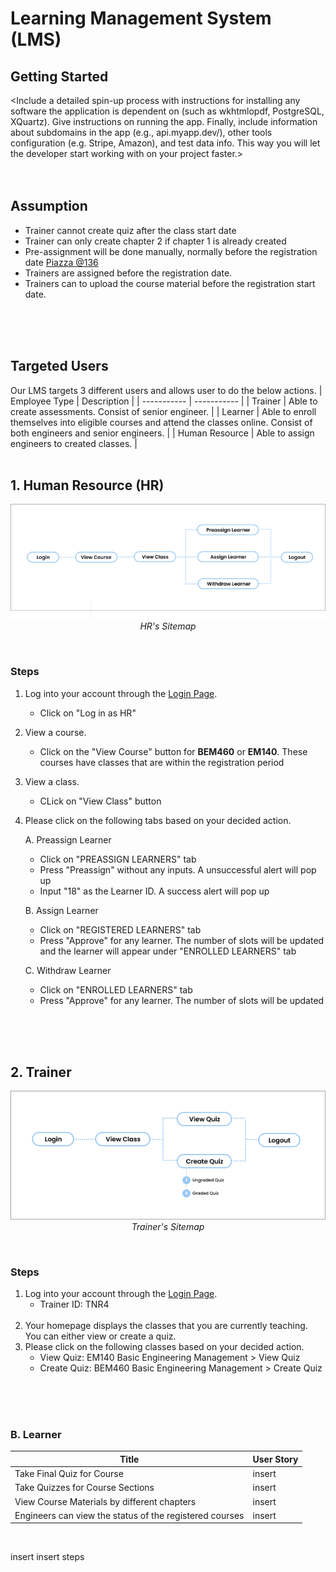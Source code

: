 # Learning Management System (LMS)
<Summarize what your software does in the introductory paragraph>

## Getting Started
<Include a detailed spin-up process with instructions for installing any software the application is dependent on (such as wkhtmlopdf, PostgreSQL, XQuartz). Give instructions on running the app. Finally, include information about subdomains in the app (e.g., api.myapp.dev/), other tools configuration (e.g. Stripe, Amazon), and test data info. This way you will let the developer start working with on your project faster.>
<br><br><br>


## Assumption
- Trainer cannot create quiz after the class start date
- Trainer can only create chapter 2 if chapter 1 is already created
- Pre-assignment will be done manually, normally before the registration date [Piazza @136](https://piazza.com/class/kqq5xowd6cj3ov?cid=136)
- Trainers are assigned before the registration date.
- Trainers can to upload the course material before the registration start date.


<br><br><br>

## Targeted Users
Our LMS targets 3 different users and allows user to do the below actions.
| Employee Type       | Description                                                            |
| -----------         | -----------                                                            |
| Trainer             | Able to create assessments. Consist of senior engineer.                |
| Learner             | Able to enroll themselves into eligible courses and attend the classes online. Consist of both engineers and senior engineers.                                        |
| Human Resource      | Able to assign engineers to created classes.                           |
<br><br>

## 1. Human Resource (HR)
<p align="center">
  <img src="frontend\static\img\markdown/hr_sitemap.png" width="700"/>
  <span><i>HR's Sitemap</i></span>
</p>
<br>

### Steps
1. Log into your account through the [Login Page](https://spm-lms-team4.s3.amazonaws.com/templates/login.html).
    - Click on "Log in as HR"
2. View a course.
    - Click on the "View Course" button for **BEM460** or **EM140**. These courses have classes that are within the registration period
3. View a class.
    - CLick on "View Class" button
4. Please click on the following tabs based on your decided action.

    A. Preassign Learner
    - Click on "PREASSIGN LEARNERS" tab
    - Press "Preassign" without any inputs. A unsuccessful alert will pop up
    - Input "18" as the Learner ID. A success alert will pop up

    B. Assign Learner
    - Click on "REGISTERED LEARNERS" tab
    - Press "Approve" for any learner. The number of slots will be updated and the learner will appear under "ENROLLED LEARNERS" tab

    C. Withdraw Learner
    - Click on "ENROLLED LEARNERS" tab
    - Press "Approve" for any learner. The number of slots will be updated

<br><br><br>

## 2. Trainer
<p align="center">
  <img src="frontend\static\img\markdown/tnr_sitemap.png" width="700"/>
  <span><i>Trainer's Sitemap</i></span>
</p>
<br>



### Steps
1. Log into your account through the [Login Page](https://spm-lms-team4.s3.amazonaws.com/templates/login.html).
    - Trainer ID: TNR4 <br><br>
2. Your homepage displays the classes that you are currently teaching. You can either view or create a quiz.
3. Please click on the following classes based on your decided action.
   - View Quiz: EM140 Basic Engineering Management > View Quiz
   - Create Quiz: BEM460 Basic Engineering Management > Create Quiz



<br><br><br>

### B. Learner
| Title                | User Story                                                                                  |
| -----------          | -----------                                                                                 |
| Take Final Quiz for Course                              | insert                                                   |
| Take Quizzes for Course Sections                        | insert                                                   |
| View Course Materials by different chapters             | insert                                                   |
| Engineers can view the status of the registered courses | insert                                                   |
<br>

insert insert steps
<br><br><br>
